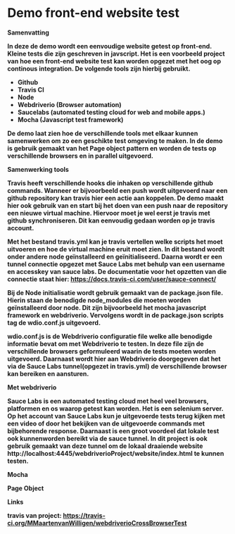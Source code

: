 # Demo front-end website test

<b>Samenvatting<b/>

In deze de demo wordt een eenvoudige website getest op front-end. Kleine tests die zijn geschreven in javscript. Het is een voorbeeld project van hoe een front-end website test kan worden opgezet met het oog op continous integration. De volgende tools zijn hierbij gebruikt.

- Github
- Travis CI
- Node
- Webdriverio (Browser automation)
- Saucelabs (automated testing cloud for web and mobile apps.)
- Mocha (Javascript test framework)

De demo laat zien hoe de verschillende tools met elkaar kunnen samenwerken om zo een geschikte test omgeving te maken. In de demo is gebruik gemaakt van het Page object pattern en worden de tests op verschillende browsers en in parallel uitgevoerd.

<b>Samenwerking tools<b/>

Travis heeft verschillende hooks die inhaken op verschillende github commands. Wanneer er bijvoorbeeld een push wordt uitgevoerd naar een github repository kan travis hier een actie aan koppelen. De demo maakt hier ook gebruik van en start bij het doen van een push naar de repository een nieuwe virtual machine. Hiervoor moet je wel eerst je travis met github synchroniseren. Dit kan eenvoudig gedaan worden op je travis account.

Met het bestand travis.yml kan je travis vertellen welke scripts het moet uitvoeren en hoe de virtual machine eruit moet zien. In dit bestand wordt onder andere node geïnstalleerd en geïnitialiseerd. Daarna wordt er een tunnel connectie opgezet met Sauce Labs met behulp van een username en accesskey van sauce labs. De documentatie voor het opzetten van die connectie staat hier: https://docs.travis-ci.com/user/sauce-connect/

Bij de Node initialisatie wordt gebruik gemaakt van de package.json file. Hierin staan de benodigde node_modules die moeten worden geïnstalleerd door node. Dit zijn bijvoorbeeld het mocha javascript framework en webdriverio. Vervolgens wordt in de package.json scripts tag de wdio.conf.js uitgevoerd.

wdio.conf.js is de Webdriverio configuratie file welke alle benodigde informatie bevat om met Webdriverio te testen. In deze file zijn de verschillende browsers geformuleerd waarin de tests moeten worden uitgevoerd. Daarnaast wordt hier aan Webdriverio doorgegeven dat het via de Sauce Labs tunnel(opgezet in travis.yml) de verschillende browser kan bereiken en aansturen.

Met webdriverio 

Sauce Labs is een automated testing cloud met heel veel browsers, platformen en os waarop getest kan worden. Het is een selenium server. Op het account van Sauce Labs kun je uitgevoerde tests terug kijken met een video of door het bekijken van de uitgevoerde commands met bijbehorende response. Daarnaast is een groot voordeel dat lokale test ook kunnenworden bereikt via de sauce tunnel. In dit project is ook gebruik gemaakt van deze tunnel om de lokaal draaiende website http://localhost:4445/webdriverioProject/website/index.html te kunnen testen.

Mocha

<b>Page Object<b/>


<b>Links<b/>

travis van project: https://travis-ci.org/MMaartenvanWilligen/webdriverioCrossBrowserTest





